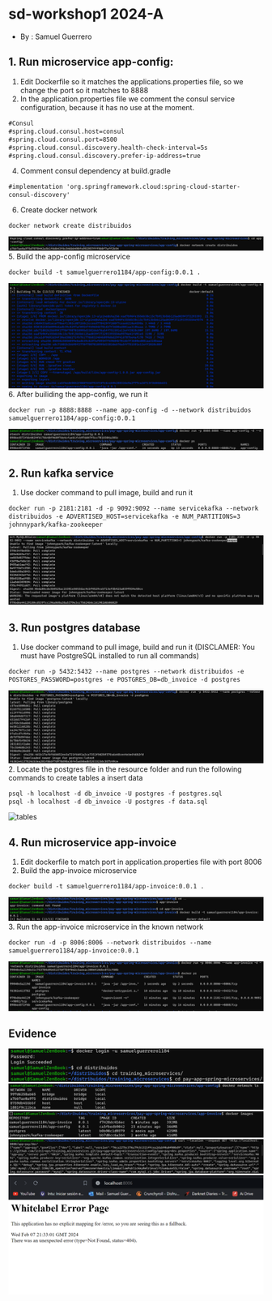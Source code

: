 # sd-workshop1 2024-A
- By : Samuel Guerrero

## 1. Run microservice app-config:
1. Edit Dockerfile so it matches the applications.properties file, so we change the port so it matches to 8888
2. In the application.properties file we comment the consul service configuration, because it has no use at the moment.
```
#Consul
#spring.cloud.consul.host=consul
#spring.cloud.consul.port=8500
#spring.cloud.consul.discovery.health-check-interval=5s
#spring.cloud.consul.discovery.prefer-ip-address=true
```
4. Comment consul dependency at build.gradle
```
#implementation 'org.springframework.cloud:spring-cloud-starter-consul-discovery'
```
6. Create docker network
```
docker network create distribuidos
```
 ![Network](./assets/CreateNetwork.png)
5. Build the app-config microservice
```
docker build -t samuelguerrero1184/app-config:0.0.1 .
```
![config-build](./assets/ConfigBuild.png)
6. After builiding the app-config, we run it
```
docker run -p 8888:8888 --name app-config -d --network distribuidos samuelguerrero1184/app-config:0.0.1
```
![config-run](./assets/ConfigRun.png)
## 2. Run kafka service
1. Use docker command to pull image, build and run it
```
docker run -p 2181:2181 -d -p 9092:9092 --name servicekafka --network distribuidos -e ADVERTISED_HOST=servicekafka -e NUM_PARTITIONS=3 johnnypark/kafka-zookeeper
```
![kafka](./assets/KafkaRun.png)
## 3. Run postgres database
1. Use docker command to pull image, build and run it (DISCLAMER: You must have PostgreSQL installed to run all commands)
```
docker run -p 5432:5432 --name postgres --network distribuidos -e POSTGRES_PASSWORD=postgres -e POSTGRES_DB=db_invoice -d postgres
```
![postgres](./assets/PostgressRun.png)
2. Locate the postgres file in the resource folder and run the following commands to create tables a insert data
```
psql -h localhost -d db_invoice -U postgres -f postgres.sql
psql -h localhost -d db_invoice -U postgres -f data.sql
```
![tables](.assets/tables.png)
## 4. Run microservice app-invoice
1. Edit dockerfile to match port in application.properties file with port 8006
2. Build the app-invoice microservice 
```
docker build -t samuelguerrero1184/app-invoice:0.0.1 .
```
![invoice-build](./assets/AppInvoiceBuild.png)
3. Run the app-invoice microservice in the known network
```
docker run -d -p 8006:8006 --network distribuidos --name samuelguerrero1184/app-invoice:0.0.1
```
![invoice-run](./assets/AppInvoiceRun.png)
## Evidence

![login](./assets/Login.png)
![networks](./assets/Networks.png)
![images](./assets/ImageBuilds.png)
![configTest](./assets/ConfigTest.png)
![InvoiceTest](./assets/InvoiceTest.png)
